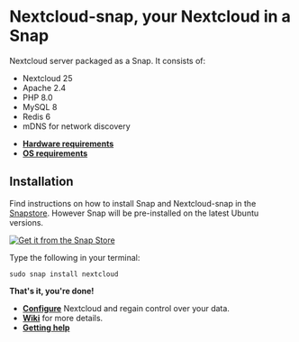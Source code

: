 # Nextcloud-snap, your Nextcloud in a Snap
Nextcloud server packaged as a Snap. It consists of:

- Nextcloud 25
- Apache 2.4
- PHP 8.0
- MySQL 8
- Redis 6
- mDNS for network discovery

* [**Hardware requirements**](https://github.com/nextcloud-snap/nextcloud-snap/wiki/Hardware-requirements)
* [**OS requirements**](https://github.com/nextcloud-snap/nextcloud-snap/wiki/OS-requirements)

## Installation
Find instructions on how to install Snap and Nextcloud-snap in the [Snapstore](https://snapcraft.io/nextcloud). However Snap will be pre-installed on the latest Ubuntu versions.

[![Get it from the Snap Store](https://snapcraft.io/static/images/badges/en/snap-store-white.svg)](https://snapcraft.io/nextcloud)

Type the following in your terminal:
```
sudo snap install nextcloud
```
**That's it, you're done!**

* [**Configure**](https://github.com/nextcloud-snap/nextcloud-snap/wiki/configure-Nextcloud-snap) Nextcloud and regain control over your data.
* [**Wiki**](https://github.com/nextcloud-snap/nextcloud-snap/wiki/Nextcloud-snap-wiki) for more details.
* [**Getting help**](https://github.com/nextcloud-snap/nextcloud-snap/wiki/Getting-help)
